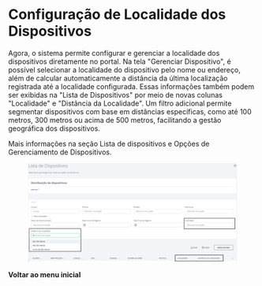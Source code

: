 # Configuração de Localidade dos Dispositivos

Agora, o sistema permite configurar e gerenciar a localidade dos dispositivos diretamente no portal. Na tela "Gerenciar Dispositivo", é possível selecionar a localidade do dispositivo pelo nome ou endereço, além de calcular automaticamente a distância da última localização registrada até a localidade configurada. Essas informações também podem ser exibidas na "Lista de Dispositivos" por meio de novas colunas "Localidade" e "Distância da Localidade". Um filtro adicional permite segmentar dispositivos com base em distâncias específicas, como até 100 metros, 300 metros ou acima de 500 metros, facilitando a gestão geográfica dos dispositivos.

Mais informações na seção Lista de dispositivos e Opções de Gerenciamento de Dispositivos.

<figure><img src="../../../.gitbook/assets/image (301).png" alt=""><figcaption></figcaption></figure>

**Voltar ao menu inicial**
